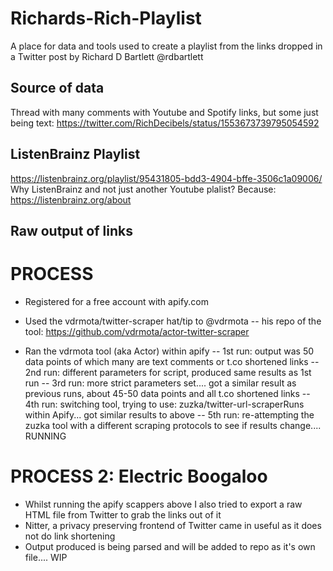 # Richards-Rich-Playlist
A place for data and tools used to create a playlist from the links dropped in a Twitter post by Richard D Bartlett @rdbartlett

## Source of data
Thread with many comments with Youtube and Spotify links, but some just being text:
https://twitter.com/RichDecibels/status/1553673739795054592

## ListenBrainz Playlist
https://listenbrainz.org/playlist/95431805-bdd3-4904-bffe-3506c1a09006/
Why ListenBrainz and not just another Youtube plalist? Because: https://listenbrainz.org/about 

## Raw output of links
 <INSERT LINK>



# PROCESS
 - Registered for a free account with apify.com
 - Used the vdrmota/twitter-scraper hat/tip to @vdrmota
 -- his repo of the tool: https://github.com/vdrmota/actor-twitter-scraper

 - Ran the vdrmota tool (aka Actor) within apify
 -- 1st run: output was 50 data points of which many are text comments or t.co shortened links
 -- 2nd run: different parameters for script, produced same results as 1st run
 -- 3rd run: more strict parameters set.... got a similar result as previous runs, about 45-50 data points and all t.co shortened links
 -- 4th run: switching tool, trying to use: zuzka/twitter-url-scraperRuns within Apify... got similar results to above
 -- 5th run: re-attempting the zuzka tool with a different scraping protocols to see if results change.... RUNNING


# PROCESS 2: Electric Boogaloo
 - Whilst running the apify scappers above I also tried to export a raw HTML file from Twitter to grab the links out of it
 - Nitter, a privacy preserving frontend of Twitter came in useful as it does not do link shortening
 - Output produced is being parsed and will be added to repo as it's own file.... WIP
